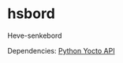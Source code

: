 hsbord
======

Heve-senkebord

Dependencies: [Python Yocto API](http://www.yoctopuce.com/EN/libraries.php)
